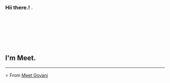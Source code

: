 ### Hii there.! <img src="https://github.com/meetgoyani08/meetgoyani08/blob/main/assets/Hi.gif" width="3%"></h2>
## I'm Meet.

<!-- <img align="right" alt="Person who coding gif" src="https://github.com/meetgoyani08/meetgoyani08/blob/main/assets/coding.gif" width="200" />
#### Front-End Technology:
✔ HTML/CSS<br>
✔ Bootstrap<br>
✔ Tailwind CSS<br>
✔ Material UI<br>
✔ React.js

#### Back-End Technology:
✔ PHP<br>
✔ Laravel<br>
✔ Node.js<br>
✔ MySQL

### Connect with me:

<a href="https://twitter.com/meet_goyani08">
  <img align="left" alt="Meet's Twitter" width="22px" src="https://cdn.jsdelivr.net/npm/simple-icons@v3/icons/twitter.svg" />
</a>
<a href="https://www.linkedin.com/in/meet-goyani">
  <img align="left" alt="Meet's Linkedin" width="22px" src="https://cdn.jsdelivr.net/npm/simple-icons@v3/icons/linkedin.svg" />
</a>
<a href="https://github.com/meetgoyani08">
  <img align="left" alt="Meet's Github" width="22px" src="https://cdn.jsdelivr.net/npm/simple-icons@v3/icons/github.svg" />
</a>
<br />

### GitHub Status:

![Meet's Github stats](https://github-readme-stats.vercel.app/api?username=meetgoyani08&show_icons=true) -->

-----

⭐️ From [Meet Goyani](https://github.com/meetgoyani08)

